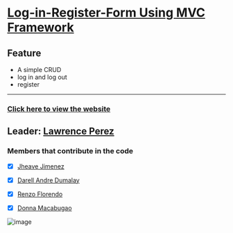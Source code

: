 # [Log-in-Register-Form Using MVC Framework](https://login-and-register.herokuapp.com)
## Feature
- A simple CRUD
- log in and log out
- register
***
### [Click here to view the website](https://login-and-register.herokuapp.com)

## Leader: [Lawrence Perez](https://github.com/Eloquade)
### Members that contribute in the code

- [x] [Jheave Jimenez](https://github.com/jheavejimenez)
- [x] [Darell Andre Dumalay](https://github.com/MadDog-afk)
- [x] [Renzo Florendo](https://github.com/groundrenzo)
- [x] [Donna Macabugao](https://github.com/Donna127-beep)


![image](https://user-images.githubusercontent.com/40889884/113481505-83c69180-94cc-11eb-8f0b-8a9594843e2f.png)

